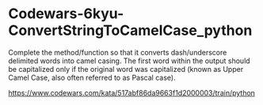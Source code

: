# Codewars-6kyu-ConvertStringToCamelCase_python
Complete the method/function so that it converts dash/underscore delimited words into camel casing. The first word within the output should be capitalized only if the original word was capitalized (known as Upper Camel Case, also often referred to as Pascal case).


https://www.codewars.com/kata/517abf86da9663f1d2000003/train/python







